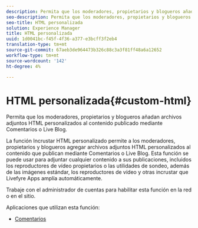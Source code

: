 ```yaml
---
description: Permita que los moderadores, propietarios y blogueros añadan archivos adjuntos HTML personalizados al contenido publicado mediante Comentarios o Live Blog.
seo-description: Permita que los moderadores, propietarios y blogueros añadan archivos adjuntos HTML personalizados al contenido publicado mediante Comentarios o Live Blog.
seo-title: HTML personalizada
solution: Experience Manager
title: HTML personalizada
uuid: 1d0041bc-f45f-4f36-a377-e3bcff3f2eb4
translation-type: tm+mt
source-git-commit: 67aeb3de964473b326c88c3a3f81ff48a6a12652
workflow-type: tm+mt
source-wordcount: '142'
ht-degree: 4%

---
```



# HTML personalizada{#custom-html}

Permita que los moderadores, propietarios y blogueros añadan archivos adjuntos HTML personalizados al contenido publicado mediante Comentarios o Live Blog.

La función Incrustar HTML personalizado permite a los moderadores, propietarios y blogueros agregar archivos adjuntos HTML personalizados al contenido que publican mediante Comentarios o Live Blog. Esta función se puede usar para adjuntar cualquier contenido a sus publicaciones, incluidos los reproductores de vídeo propietarios o las utilidades de sondeo, además de las imágenes estándar, los reproductores de vídeo y otras incrustar que Livefyre Apps amplía automáticamente.

Trabaje con el administrador de cuentas para habilitar esta función en la red o en el sitio.

Aplicaciones que utilizan esta función:

* [Comentarios](/help/using/c-about-apps/c-comments/c-comments.md)


